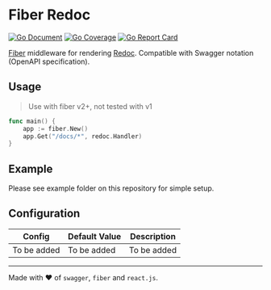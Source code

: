 # Fiber Redoc

[![Go Document](https://pkg.go.dev/badge/github.com/natebwangsut/fiber-redoc?utm_source=godoc)](https://pkg.go.dev/github.com/natebwangsut/fiber-redoc)
[![Go Coverage](https://img.shields.io/badge/go%20coverage-here-brightgreen)](https://gocover.io/github.com/natebwangsut/fiber-redoc)
[![Go Report Card](https://goreportcard.com/badge/github.com/natebwangsut/fiber-redoc)](https://goreportcard.com/report/github.com/natebwangsut/fiber-redoc)

[Fiber](https://github.com/gofiber/fiber) middleware for rendering [Redoc](https://github.com/Redocly/redoc). Compatible with Swagger notation (OpenAPI specification).

## Usage

> Use with fiber v2+, not tested with v1

```go
func main() {
	app := fiber.New()
	app.Get("/docs/*", redoc.Handler)
}
```

## Example

Please see example folder on this repository for simple setup.

## Configuration

| Config      | Default Value | Description |
| ----------- | ------------- | ----------- |
| To be added | To be added   | To be added |

---

Made with :heart: of `swagger`, `fiber` and `react.js`.
